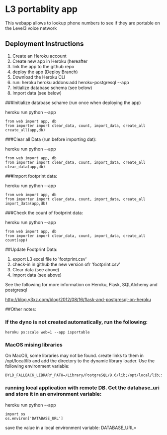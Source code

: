 # L3 portablity app

This webapp allows to lookup phone numbers to see if they are portable on the Level3 voice network

## Deployment Instructions

1. Create an Heroku account
2. Create new app in Heroku (hereafter <appname>
3. link the app to the github repo
4. deploy the app (Deploy Branch)
5. Download the Heroku CLI
6. run: heroku heroku addons:add heroku-postgresql --app <appname>
7. Initialize database schema (see below)
8. Import data (see below)


###Initialize database schame (run once when deploying the app)

heroku run python --app <appname>
```
from web import app, db
from importer import clear_data, count, import_data, create_all
create_all(app,db)
```

###Clear all Data (run before importing dat):

heroku run python --app <appname>
```
from web import app, db
from importer import clear_data, count, import_data, create_all
clear_data(app,db)
```

###Import footprint data:

heroku run python --app <appname>
```
from web import app, db
from importer import clear_data, count, import_data, create_all
import_data(app,db)
```

###Check the count of footprint data:

heroku run python --app <appname>
```
from web import app, db
from importer import clear_data, count, import_data, create_all
count(app)
```


##Update Footprint Data:

1. export L3 excel file to 'footprint.csv'
2. check-in in github the new version ofr 'footprint.csv'
3. Clear data (see above)
4. import data (see above)

See the following for more information on Heroku, Flask, SQLAlchemy and postgresql

http://blog.y3xz.com/blog/2012/08/16/flask-and-postgresql-on-heroku


##Other notes:

### If the dyno is not created automatically, run the following:
```
heroku ps:scale web=1 --app isportable
```

### MacOS mising libraries
On MacOS, some libraries may not be found. create links to them in /opt/local/lib and add the directory to the dynamic library loader. Use the following environment variable:
```
DYLD_FALLBACK_LIBRARY_PATH=/Library/PostgreSQL/9.6/lib;/opt/local/lib;$DYLD_FALLBACK_LIBRARY_PATH
```

### running local application with remote DB. Get the database_uri and store it in an environment variable:

heroku run python --app <appname>
```
import os
os.environ['DATABASE_URL']
```

save the value in a local environment variable:
DATABASE_URL=<valuereturned>

